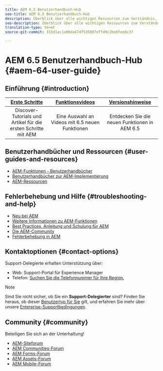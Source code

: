```yaml
---
title: AEM 6.5 Benutzerhandbuch-Hub
seo-title: AEM 6.5 Benutzerhandbuch-Hub
description: Überblick über alle wichtigen Ressourcen zum Verständnis, Installieren, Verwalten und Verwenden von AEM 6.5
seo-description: Überblick über alle wichtigen Ressourcen zum Verständnis, Installieren, Verwalten und Verwenden von AEM 6.5
translation-type: tm+mt
source-git-commit: 315d1ac1a00da474f535087eff49c2be8fee8c37

---
```



# AEM 6.5 Benutzerhandbuch-Hub {#aem-64-user-guide}

## Einführung {#introduction}

| [Erste Schritte](https://helpx.adobe.com/experience-manager/get-started.html) | [Funktionsvideos](https://helpx.adobe.com/experience-manager/kt/index/aem-6-5-videos.html) | [Versionshinweise](https://helpx.adobe.com/experience-manager/6-5/release-notes.html) |
|:-:|:-:|:-:|
| Discover-Tutorials und Artikel für die ersten Schritte mit AEM | Eine Auswahl an Videos mit 6.5 neuen Funktionen | Entdecken Sie die neuen Funktionen in AEM 6.5 |

## Benutzerhandbücher und Ressourcen {#user-guides-and-resources}

* [AEM-Funktionen - Benutzerhandbücher](capabilities.md)
* [Benutzerhandbücher zur AEM-Implementierung](implementation.md)
* [AEM-Ressourcen](resources.md)

## Fehlerbehebung und Hilfe {#troubleshooting-and-help}

* [Neu bei AEM](new.md)
* [Weitere Informationen zu AEM-Funktionen](learn.md)
* [Best Practices, Anleitung und Schulung für AEM](best-practice.md)
* [Die AEM-Community](community.md)
* [Fehlerbehebung in AEM](troubleshooting.md)

## Kontaktoptionen {#contact-options}

Support-Delegierte erhalten Unterstützung über:

* Web: Support-Portal für Experience Manager
* Telefon: [Suchen Sie die Telefonnummer für Ihre Region.](https://helpx.adobe.com/contact/dma-external/DMACustomeCareRegionalPhoneNumbers.html)

>[!NOTE]
>
>Sind Sie nicht sicher, ob Sie ein **Support-Delegierter** sind? Finden Sie heraus, ob dieser [Benutzertyp für Sie](https://helpx.adobe.com/experience-cloud/supported-users.html) gilt, und erfahren Sie mehr über unsere [Enterprise-Supportbedingungen](https://helpx.adobe.com/support/programs/enterprise-support-terms.html).

## Community {#community}

Beteiligen Sie sich an der Unterhaltung!

* [AEM-Siteforum](http://help-forums.adobe.com/content/adobeforums/en/experience-manager-forum/adobe-experience-manager.html)
* [AEM Communities-Forum](http://help-forums.adobe.com/content/adobeforums/en/experience-manager-forum/aem-communities.html)
* [AEM Forms-Forum](http://help-forums.adobe.com/content/adobeforums/en/experience-manager-forum/aem-forms.html)
* [AEM Assets-Forum](http://help-forums.adobe.com/content/adobeforums/en/experience-manager-forum/aem-assets.html)
* [AEM Mobile-Forum](http://forums.adobe.com/community/experiencemanagermobile)

